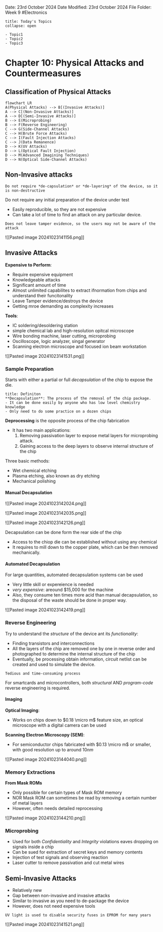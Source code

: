 Date: 23rd October 2024
Date Modified: 23rd October 2024
File Folder: Week 9
#Electronics

```ad-abstract
title: Today's Topics
collapse: open

- Topic1
- Topic2
- Topic3

```

# Chapter 10: Physical Attacks and Countermeasures

## Classification of Physical Attacks

```mermaid
flowchart LR
A(Physical Attacks) --> B[(Invasive Attacks)]
A --> C[(Non-Invasive Attacks)]
A --> D[(Semi-Invasive Attacks)]
B --> E(Microprobing)
B --> F(Reverse Engineering)
C --> G(Side-Channel Attacks)
C --> H(Brute Force Attacks)
C --> I(Fault Injection Attacks)
C --> J(Data Remanence)
D --> K(UV Attacks)
D --> L(Optical Fault Injection)
D --> M(Advanced Imagining Techniques)
D --> N(Optical Side-Channel Attacks)
```


## Non-Invasive attacks

```ad-summary
Do not require *de-capsulation* or *de-layering* of the device, so it is non-destructive
```

Do not require any initial preparation of the device under test
- Easily reproducible, so they are not expensive
- Can take a lot of time to find an attack on any particular device.

```ad-note
Does not leave tamper evidence, so the users may not be aware of the attack
```

![[Pasted image 20241023141156.png]]

## Invasive Attacks

**Expensive to Perform**:
- Require expensive equipment
- Knowledgeable attacks
- Significant amount of time
- Almost unlimited capabilites to extract ifnormation from chips and understand their funcitonality
- Leave Tamper evidence/destroys the device
- Getting mroe demanding as complexity increases

**Tools**:
- IC soldering/desoldering station
- simple chemical lab and high-resolution opitcal microscope
- Wire bonding machine, laser cutting, microprobing
- Oscilloscope, logic analyzer, singal generator
- Scanning electron microscope and focused ion beam workstation

![[Pasted image 20241023141531.png]]

### Sample Preparation

Starts with either a partial or full *decapsulation* of the chip to expose the die.

```ad-summary
title: Definiton
**Decapsulation**: The process of the removal of the chip package.
- It can be done easily by anyone who has low level chemistry knowledge
- Only need to do some practice on a dozen chips
```

**Deprocessing** is the opposite process of the chip fabrication
- It has two main applications:
	1. Removing passivation layer to expose metal layers for microprobing attack.
	2. Gaining access to the deep layers to observe internal structure of the chip

Three basic methods:
- Wet chemical etching
- Plasma etching, also known as dry etching
- Mechanical polishing

#### Manual Decapsulation

![[Pasted image 20241023142024.png]]

![[Pasted image 20241023142035.png]]

![[Pasted image 20241023142126.png]]

Decapsulation can be done form the rear side of the chip
- Access to the chiop die can be established without using any chemical
- It requires to mill down to the copper plate, which can be then removed mechanically.

#### Automated Decapsulation

For large quantities, automated decapsulation systems can be used
- Very little skill or expereience is needed
- *very expensive*: areound $15,000 for the machine
- Also, they consume ten times more acid than manual decapsulation, so the disposal of the waste should be done in proper way.

![[Pasted image 20241023142419.png]]

### Reverse Engineering

Try to understand the *structure* of the device ant its *functionality*:
- Finding transistors and interconnections
- All the layers of the chip are removed one by one in reverse order and photographed to determine the internal structure of the chip
- Eventually, be processing obtain information, circuit netlist can be created and used to simulate the device.

```ad-warning
Tedious and time-consuming process
```

For smartcards and microcontrollers, both *structural* AND *program-code* reverse engineering is required.

#### Imaging

**Optical Imaging**:
- Works on chips down to $0.18 \micro m$ feature size, an optical microscope with a digital camera can be used

**Scanning Electron Microscopy (SEM)**:
- For semiconductor chips fabricated with $0.13 \micro m$ or smaller, with good resolution up to around $10nm$

![[Pasted image 20241023144040.png]]

### Memory Extractions

**From Mask ROMs**
- Only possible for certain types of Mask ROM memory
- NOR Mask ROM can sometimes be read by removing a certain number of metal layers
- However, often needs detailed reprocessing



![[Pasted image 20241023144210.png]]

### Microprobing

- Used for both *Confidentiality* and *Integrity* violations eaves dropping on signals inside a chip
- Can be sued for extraction of secret keys and memory contents
- Injection of test signals and observing reaction
- Laser cutter to remove passivation and cut metal wires


## Semi-Invasive Attacks

- Relatively new
- Gap between non-invasive and invasive attacks
- Similar to invasive as you need to de-package the device
- However, does not need expensive tools

```ad-example
UV light is used to disable security fuses in EPROM for many years
```

![[Pasted image 20241023141521.png]]




